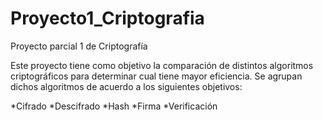 # Proyecto1_Criptografia
Proyecto parcial 1 de Criptografía

Este proyecto tiene como objetivo la comparación de distintos algoritmos criptográficos para determinar cual tiene mayor eficiencia. Se agrupan dichos algoritmos de acuerdo a los siguientes objetivos:

*Cifrado
*Descifrado
*Hash
*Firma
*Verificación
